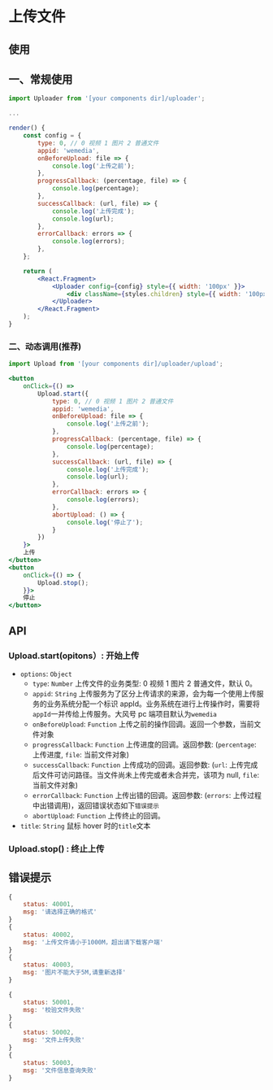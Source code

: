 # 上传文件

## 使用

## 一、常规使用

```jsx
import Uploader from '[your components dir]/uploader';

...

render() {
    const config = {
        type: 0, // 0 视频 1 图片 2 普通文件
        appid: 'wemedia',
        onBeforeUpload: file => {
            console.log('上传之前');
        },
        progressCallback: (percentage, file) => {
            console.log(percentage);
        },
        successCallback: (url, file) => {
            console.log('上传完成');
            console.log(url);
        },
        errorCallback: errors => {
            console.log(errors);
        },
    };

    return (
        <React.Fragment>
            <Uploader config={config} style={{ width: '100px' }}>
                <div className={styles.children} style={{ width: '100px', height: '100px', background: '#ccc' }}>点击上传</div>
            </Uploader>
        </React.Fragment>
    );
}
```

### 二、动态调用(推荐)

```jsx
import Upload from '[your components dir]/uploader/upload';

<button
    onClick={() =>
        Upload.start({
            type: 0, // 0 视频 1 图片 2 普通文件
            appid: 'wemedia',
            onBeforeUpload: file => {
                console.log('上传之前');
            },
            progressCallback: (percentage, file) => {
                console.log(percentage);
            },
            successCallback: (url, file) => {
                console.log('上传完成');
                console.log(url);
            },
            errorCallback: errors => {
                console.log(errors);
            },
            abortUpload: () => {
                console.log('停止了');
            }
        })
    }>
    上传
</button>
<button
    onClick={() => {
        Upload.stop();
    }}>
    停止
</button>
```

## API

### Upload.start(opitons）: 开始上传

-   `options`: `Object`
    -   `type`: `Number` 上传文件的业务类型: 0 视频 1 图片 2 普通文件，默认 0。
    -   `appid`: `String` 上传服务为了区分上传请求的来源，会为每一个使用上传服务的业务系统分配一个标识 appId。业务系统在进行上传操作时，需要将`appId`一并传给上传服务。大风号 pc 端项目默认为`wemedia`
    -   `onBeforeUpload`: `Function` 上传之前的操作回调。返回一个参数，当前文件对象
    -   `progressCallback`: `Function` 上传进度的回调。返回参数: (`percentage`: 上传进度, `file`: 当前文件对象)
    -   `successCallback`: `Function` 上传成功的回调。返回参数: (`url`: 上传完成后文件可访问路径。当文件尚未上传完或者未合并完，该项为 null, `file`: 当前文件对象)
    -   `errorCallback`: `Function` 上传出错的回调。返回参数: (`errors`: 上传过程中出错调用)，返回错误状态如下`错误提示`
    -   `abortUpload`: `Function` 上传终止的回调。
-   `title`: `String` 鼠标 hover 时的`title`文本

### Upload.stop() : 终止上传

## 错误提示

```js
{
    status: 40001,
    msg: '请选择正确的格式'
}
{
    status: 40002,
    msg: '上传文件请小于1000M，超出请下载客户端'
}
{
    status: 40003,
    msg: '图片不能大于5M,请重新选择'
}

{
    status: 50001,
    msg: '校验文件失败'
}
{
    status: 50002,
    msg: '文件上传失败'
}
{
    status: 50003,
    msg: '文件信息查询失败'
}
```
